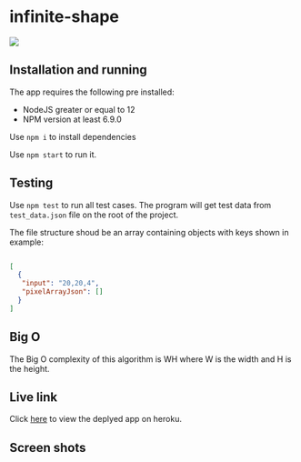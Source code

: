 # infinite-shape
![](https://github.com/danialaftab/infinite-shape/workflows/Testing/badge.svg)

## Installation and running
The app requires the following pre installed:
* NodeJS greater or equal to 12
* NPM version at least 6.9.0

Use `npm i` to install dependencies

Use `npm start` to run it.

## Testing

Use `npm test` to run all test cases.
The program will get test data from `test_data.json` file on the root of the project.

The file structure shoud be an array containing objects with keys shown in example:
```json

[
  { 
   "input": "20,20,4",
   "pixelArrayJson": []
  }
]
```


## Big O

The Big O complexity of this algorithm is WH where W is the width and H is the height.

## Live link

Click [here](https://infinite-shape.herokuapp.com/) to view the deplyed app on heroku.

## Screen shots

